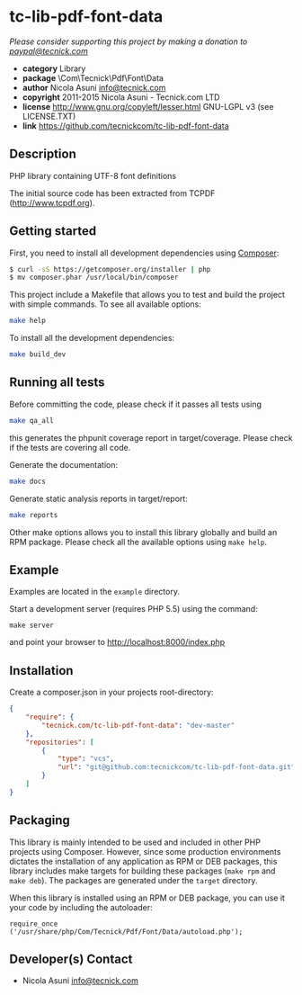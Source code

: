 # tc-lib-pdf-font-data

*Please consider supporting this project by making a donation to <paypal@tecnick.com>*

* **category**    Library
* **package**     \Com\Tecnick\Pdf\Font\Data
* **author**      Nicola Asuni <info@tecnick.com>
* **copyright**   2011-2015 Nicola Asuni - Tecnick.com LTD
* **license**     http://www.gnu.org/copyleft/lesser.html GNU-LGPL v3 (see LICENSE.TXT)
* **link**        https://github.com/tecnickcom/tc-lib-pdf-font-data

## Description

PHP library containing UTF-8 font definitions

The initial source code has been extracted from TCPDF (<http://www.tcpdf.org>).


## Getting started

First, you need to install all development dependencies using [Composer](https://getcomposer.org/):

```bash
$ curl -sS https://getcomposer.org/installer | php
$ mv composer.phar /usr/local/bin/composer
```

This project include a Makefile that allows you to test and build the project with simple commands.
To see all available options:

```bash
make help
```

To install all the development dependencies:

```bash
make build_dev
```

## Running all tests

Before committing the code, please check if it passes all tests using

```bash
make qa_all
```
this generates the phpunit coverage report in target/coverage.
Please check if the tests are covering all code.

Generate the documentation:

```bash
make docs
```

Generate static analysis reports in target/report:

```bash
make reports
```

Other make options allows you to install this library globally and build an RPM package.
Please check all the available options using `make help`.


## Example

Examples are located in the `example` directory.

Start a development server (requires PHP 5.5) using the command:

```
make server
```

and point your browser to <http://localhost:8000/index.php>


## Installation

Create a composer.json in your projects root-directory:

```json
{
    "require": {
        "tecnick.com/tc-lib-pdf-font-data": "dev-master"
    },
    "repositories": [
        {
            "type": "vcs",
            "url": "git@github.com:tecnickcom/tc-lib-pdf-font-data.git"
        }
    ]
}
```


## Packaging

This library is mainly intended to be used and included in other PHP projects using Composer.
However, since some production environments dictates the installation of any application as RPM or DEB packages,
this library includes make targets for building these packages (`make rpm` and `make deb`).
The packages are generated under the `target` directory.

When this library is installed using an RPM or DEB package, you can use it your code by including the autoloader:
```
require_once ('/usr/share/php/Com/Tecnick/Pdf/Font/Data/autoload.php');
```


## Developer(s) Contact

* Nicola Asuni <info@tecnick.com>

